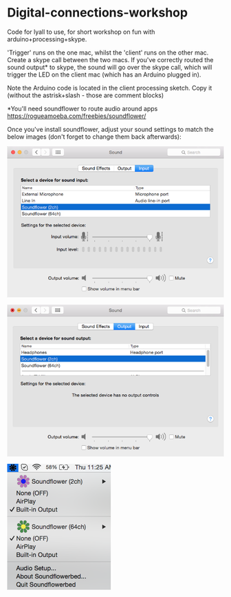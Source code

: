 # Digital-connections-workshop

Code for lyall to use, for short workshop on fun with arduino+processing+skype.

'Trigger' runs on the one mac, whilst the 'client' runs on the other mac. Create a skype call between the two macs. If you've correctly routed the sound output* to skype, the sound will go over the skype call, which will trigger the LED on the client mac (which has an Arduino plugged in).

Note the Arduino code is located in the client processing sketch. Copy it (without the astrisk+slash - those are comment blocks)

*You'll need soundflower to route audio around apps https://rogueamoeba.com/freebies/soundflower/

Once you've install soundflower, adjust your sound settings to match the below images (don't forget to change them back afterwards):

![settings](https://github.com/nicshackle/Digital-connections-workshop/blob/master/Screen%20Shot%202015-08-20%20at%2011.25.24%20AM.png)

![settings](https://github.com/nicshackle/Digital-connections-workshop/blob/master/Screen%20Shot%202015-08-20%20at%2011.25.34%20AM.png)

![settings](https://github.com/nicshackle/Digital-connections-workshop/blob/master/Screen%20Shot%202015-08-20%20at%2011.25.43%20AM.png)
